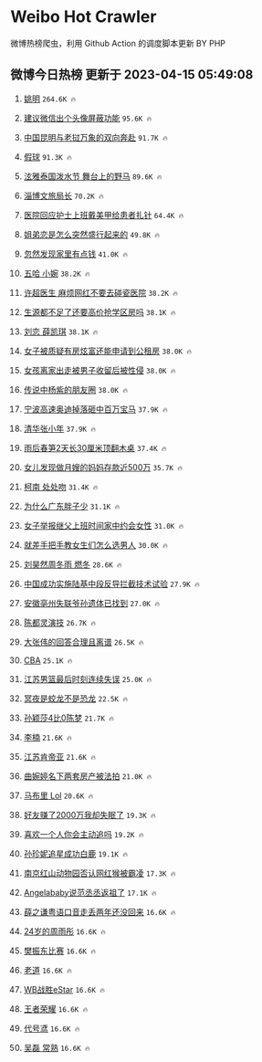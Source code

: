 # Weibo Hot Crawler 



微博热榜爬虫，利用 Github Action 的调度脚本更新 BY PHP 


## 微博今日热榜 更新于 2023-04-15 05:49:08 
1. [姚明](https://s.weibo.com/weibo?q=%E5%A7%9A%E6%98%8E&t=31&band_rank=1&Refer=top) `264.6K 🔥` 

1. [建议微信出个头像屏蔽功能](https://s.weibo.com/weibo?q=%23%E5%BB%BA%E8%AE%AE%E5%BE%AE%E4%BF%A1%E5%87%BA%E4%B8%AA%E5%A4%B4%E5%83%8F%E5%B1%8F%E8%94%BD%E5%8A%9F%E8%83%BD%23&t=31&band_rank=2&Refer=top) `95.6K 🔥` 

1. [中国昆明与老挝万象的双向奔赴](https://s.weibo.com/weibo?q=%23%E4%B8%AD%E5%9B%BD%E6%98%86%E6%98%8E%E4%B8%8E%E8%80%81%E6%8C%9D%E4%B8%87%E8%B1%A1%E7%9A%84%E5%8F%8C%E5%90%91%E5%A5%94%E8%B5%B4%23&t=31&band_rank=3&Refer=top) `91.7K 🔥` 

1. [假球](https://s.weibo.com/weibo?q=%E5%81%87%E7%90%83&t=31&band_rank=4&Refer=top) `91.3K 🔥` 

1. [泫雅泰国泼水节 舞台上的野马](https://s.weibo.com/weibo?q=%E6%B3%AB%E9%9B%85%E6%B3%B0%E5%9B%BD%E6%B3%BC%E6%B0%B4%E8%8A%82%20%E8%88%9E%E5%8F%B0%E4%B8%8A%E7%9A%84%E9%87%8E%E9%A9%AC&t=31&band_rank=5&Refer=top) `89.6K 🔥` 

1. [淄博文旅局长](https://s.weibo.com/weibo?q=%E6%B7%84%E5%8D%9A%E6%96%87%E6%97%85%E5%B1%80%E9%95%BF&t=31&band_rank=6&Refer=top) `70.2K 🔥` 

1. [医院回应护士上班戴美甲给患者扎针](https://s.weibo.com/weibo?q=%23%E5%8C%BB%E9%99%A2%E5%9B%9E%E5%BA%94%E6%8A%A4%E5%A3%AB%E4%B8%8A%E7%8F%AD%E6%88%B4%E7%BE%8E%E7%94%B2%E7%BB%99%E6%82%A3%E8%80%85%E6%89%8E%E9%92%88%23&t=31&band_rank=7&Refer=top) `64.4K 🔥` 

1. [姐弟恋是怎么突然盛行起来的](https://s.weibo.com/weibo?q=%23%E5%A7%90%E5%BC%9F%E6%81%8B%E6%98%AF%E6%80%8E%E4%B9%88%E7%AA%81%E7%84%B6%E7%9B%9B%E8%A1%8C%E8%B5%B7%E6%9D%A5%E7%9A%84%23&t=31&band_rank=8&Refer=top) `49.8K 🔥` 

1. [忽然发现家里有点钱](https://s.weibo.com/weibo?q=%23%E5%BF%BD%E7%84%B6%E5%8F%91%E7%8E%B0%E5%AE%B6%E9%87%8C%E6%9C%89%E7%82%B9%E9%92%B1%23&t=31&band_rank=9&Refer=top) `41.0K 🔥` 

1. [五哈 小婉](https://s.weibo.com/weibo?q=%E4%BA%94%E5%93%88%20%E5%B0%8F%E5%A9%89&t=31&band_rank=10&Refer=top) `38.2K 🔥` 

1. [许超医生 麻烦网红不要去碰瓷医院](https://s.weibo.com/weibo?q=%E8%AE%B8%E8%B6%85%E5%8C%BB%E7%94%9F%20%E9%BA%BB%E7%83%A6%E7%BD%91%E7%BA%A2%E4%B8%8D%E8%A6%81%E5%8E%BB%E7%A2%B0%E7%93%B7%E5%8C%BB%E9%99%A2&t=31&band_rank=11&Refer=top) `38.2K 🔥` 

1. [生源都不足了还要高价抢学区房吗](https://s.weibo.com/weibo?q=%23%E7%94%9F%E6%BA%90%E9%83%BD%E4%B8%8D%E8%B6%B3%E4%BA%86%E8%BF%98%E8%A6%81%E9%AB%98%E4%BB%B7%E6%8A%A2%E5%AD%A6%E5%8C%BA%E6%88%BF%E5%90%97%23&t=31&band_rank=12&Refer=top) `38.1K 🔥` 

1. [刘恋 薛凯琪](https://s.weibo.com/weibo?q=%E5%88%98%E6%81%8B%20%E8%96%9B%E5%87%AF%E7%90%AA&t=31&band_rank=13&Refer=top) `38.1K 🔥` 

1. [女子被质疑有房炫富还能申请到公租房](https://s.weibo.com/weibo?q=%23%E5%A5%B3%E5%AD%90%E8%A2%AB%E8%B4%A8%E7%96%91%E6%9C%89%E6%88%BF%E7%82%AB%E5%AF%8C%E8%BF%98%E8%83%BD%E7%94%B3%E8%AF%B7%E5%88%B0%E5%85%AC%E7%A7%9F%E6%88%BF%23&t=31&band_rank=14&Refer=top) `38.0K 🔥` 

1. [女孩离家出走被男子收留后被性侵](https://s.weibo.com/weibo?q=%23%E5%A5%B3%E5%AD%A9%E7%A6%BB%E5%AE%B6%E5%87%BA%E8%B5%B0%E8%A2%AB%E7%94%B7%E5%AD%90%E6%94%B6%E7%95%99%E5%90%8E%E8%A2%AB%E6%80%A7%E4%BE%B5%23&t=31&band_rank=15&Refer=top) `38.0K 🔥` 

1. [传说中杨紫的朋友圈](https://s.weibo.com/weibo?q=%23%E4%BC%A0%E8%AF%B4%E4%B8%AD%E6%9D%A8%E7%B4%AB%E7%9A%84%E6%9C%8B%E5%8F%8B%E5%9C%88%23&t=31&band_rank=16&Refer=top) `38.0K 🔥` 

1. [宁波高速奥迪掉落砸中百万宝马](https://s.weibo.com/weibo?q=%23%E5%AE%81%E6%B3%A2%E9%AB%98%E9%80%9F%E5%A5%A5%E8%BF%AA%E6%8E%89%E8%90%BD%E7%A0%B8%E4%B8%AD%E7%99%BE%E4%B8%87%E5%AE%9D%E9%A9%AC%23&t=31&band_rank=17&Refer=top) `37.9K 🔥` 

1. [清华张小年](https://s.weibo.com/weibo?q=%E6%B8%85%E5%8D%8E%E5%BC%A0%E5%B0%8F%E5%B9%B4&t=31&band_rank=18&Refer=top) `37.9K 🔥` 

1. [雨后春笋2天长30厘米顶翻木桌](https://s.weibo.com/weibo?q=%23%E9%9B%A8%E5%90%8E%E6%98%A5%E7%AC%8B2%E5%A4%A9%E9%95%BF30%E5%8E%98%E7%B1%B3%E9%A1%B6%E7%BF%BB%E6%9C%A8%E6%A1%8C%23&t=31&band_rank=19&Refer=top) `37.4K 🔥` 

1. [女儿发现做月嫂的妈妈存款近500万](https://s.weibo.com/weibo?q=%23%E5%A5%B3%E5%84%BF%E5%8F%91%E7%8E%B0%E5%81%9A%E6%9C%88%E5%AB%82%E7%9A%84%E5%A6%88%E5%A6%88%E5%AD%98%E6%AC%BE%E8%BF%91500%E4%B8%87%23&t=31&band_rank=20&Refer=top) `35.7K 🔥` 

1. [柯南 处处吻](https://s.weibo.com/weibo?q=%E6%9F%AF%E5%8D%97%20%E5%A4%84%E5%A4%84%E5%90%BB&t=31&band_rank=21&Refer=top) `31.4K 🔥` 

1. [为什么广东胖子少](https://s.weibo.com/weibo?q=%23%E4%B8%BA%E4%BB%80%E4%B9%88%E5%B9%BF%E4%B8%9C%E8%83%96%E5%AD%90%E5%B0%91%23&t=31&band_rank=22&Refer=top) `31.1K 🔥` 

1. [女子举报继父上班时间家中约会女性](https://s.weibo.com/weibo?q=%23%E5%A5%B3%E5%AD%90%E4%B8%BE%E6%8A%A5%E7%BB%A7%E7%88%B6%E4%B8%8A%E7%8F%AD%E6%97%B6%E9%97%B4%E5%AE%B6%E4%B8%AD%E7%BA%A6%E4%BC%9A%E5%A5%B3%E6%80%A7%23&t=31&band_rank=23&Refer=top) `31.0K 🔥` 

1. [就差手把手教女生们怎么选男人](https://s.weibo.com/weibo?q=%E5%B0%B1%E5%B7%AE%E6%89%8B%E6%8A%8A%E6%89%8B%E6%95%99%E5%A5%B3%E7%94%9F%E4%BB%AC%E6%80%8E%E4%B9%88%E9%80%89%E7%94%B7%E4%BA%BA&t=31&band_rank=24&Refer=top) `30.0K 🔥` 

1. [刘昊然周冬雨 燃冬](https://s.weibo.com/weibo?q=%E5%88%98%E6%98%8A%E7%84%B6%E5%91%A8%E5%86%AC%E9%9B%A8%20%E7%87%83%E5%86%AC&t=31&band_rank=25&Refer=top) `28.6K 🔥` 

1. [中国成功实施陆基中段反导拦截技术试验](https://s.weibo.com/weibo?q=%23%E4%B8%AD%E5%9B%BD%E6%88%90%E5%8A%9F%E5%AE%9E%E6%96%BD%E9%99%86%E5%9F%BA%E4%B8%AD%E6%AE%B5%E5%8F%8D%E5%AF%BC%E6%8B%A6%E6%88%AA%E6%8A%80%E6%9C%AF%E8%AF%95%E9%AA%8C%23&t=31&band_rank=26&Refer=top) `27.9K 🔥` 

1. [安徽亳州失联爷孙遗体已找到](https://s.weibo.com/weibo?q=%23%E5%AE%89%E5%BE%BD%E4%BA%B3%E5%B7%9E%E5%A4%B1%E8%81%94%E7%88%B7%E5%AD%99%E9%81%97%E4%BD%93%E5%B7%B2%E6%89%BE%E5%88%B0%23&t=31&band_rank=27&Refer=top) `27.0K 🔥` 

1. [陈都灵演技](https://s.weibo.com/weibo?q=%E9%99%88%E9%83%BD%E7%81%B5%E6%BC%94%E6%8A%80&t=31&band_rank=28&Refer=top) `26.7K 🔥` 

1. [大张伟的回答合理且离谱](https://s.weibo.com/weibo?q=%23%E5%A4%A7%E5%BC%A0%E4%BC%9F%E7%9A%84%E5%9B%9E%E7%AD%94%E5%90%88%E7%90%86%E4%B8%94%E7%A6%BB%E8%B0%B1%23&t=31&band_rank=29&Refer=top) `26.5K 🔥` 

1. [CBA](https://s.weibo.com/weibo?q=CBA&t=31&band_rank=30&Refer=top) `25.1K 🔥` 

1. [江苏男篮最后时刻连续失误](https://s.weibo.com/weibo?q=%23%E6%B1%9F%E8%8B%8F%E7%94%B7%E7%AF%AE%E6%9C%80%E5%90%8E%E6%97%B6%E5%88%BB%E8%BF%9E%E7%BB%AD%E5%A4%B1%E8%AF%AF%23&t=31&band_rank=31&Refer=top) `25.0K 🔥` 

1. [冥夜是蛟龙不是恐龙](https://s.weibo.com/weibo?q=%23%E5%86%A5%E5%A4%9C%E6%98%AF%E8%9B%9F%E9%BE%99%E4%B8%8D%E6%98%AF%E6%81%90%E9%BE%99%23&t=31&band_rank=32&Refer=top) `22.5K 🔥` 

1. [孙颖莎4比0陈梦](https://s.weibo.com/weibo?q=%23%E5%AD%99%E9%A2%96%E8%8E%8E4%E6%AF%940%E9%99%88%E6%A2%A6%23&t=31&band_rank=33&Refer=top) `21.7K 🔥` 

1. [李楠](https://s.weibo.com/weibo?q=%E6%9D%8E%E6%A5%A0&t=31&band_rank=34&Refer=top) `21.6K 🔥` 

1. [江苏肯帝亚](https://s.weibo.com/weibo?q=%E6%B1%9F%E8%8B%8F%E8%82%AF%E5%B8%9D%E4%BA%9A&t=31&band_rank=35&Refer=top) `21.6K 🔥` 

1. [曲婉婷名下两套房产被法拍](https://s.weibo.com/weibo?q=%23%E6%9B%B2%E5%A9%89%E5%A9%B7%E5%90%8D%E4%B8%8B%E4%B8%A4%E5%A5%97%E6%88%BF%E4%BA%A7%E8%A2%AB%E6%B3%95%E6%8B%8D%23&t=31&band_rank=36&Refer=top) `21.0K 🔥` 

1. [马布里 Lol](https://s.weibo.com/weibo?q=%E9%A9%AC%E5%B8%83%E9%87%8C%20Lol&t=31&band_rank=37&Refer=top) `20.6K 🔥` 

1. [好友赚了2000万我却失眠了](https://s.weibo.com/weibo?q=%23%E5%A5%BD%E5%8F%8B%E8%B5%9A%E4%BA%862000%E4%B8%87%E6%88%91%E5%8D%B4%E5%A4%B1%E7%9C%A0%E4%BA%86%23&t=31&band_rank=38&Refer=top) `19.3K 🔥` 

1. [喜欢一个人你会主动追吗](https://s.weibo.com/weibo?q=%23%E5%96%9C%E6%AC%A2%E4%B8%80%E4%B8%AA%E4%BA%BA%E4%BD%A0%E4%BC%9A%E4%B8%BB%E5%8A%A8%E8%BF%BD%E5%90%97%23&t=31&band_rank=39&Refer=top) `19.2K 🔥` 

1. [孙珍妮追星成功白鹿](https://s.weibo.com/weibo?q=%23%E5%AD%99%E7%8F%8D%E5%A6%AE%E8%BF%BD%E6%98%9F%E6%88%90%E5%8A%9F%E7%99%BD%E9%B9%BF%23&t=31&band_rank=40&Refer=top) `19.1K 🔥` 

1. [南京红山动物园否认网红猴被霸凌](https://s.weibo.com/weibo?q=%23%E5%8D%97%E4%BA%AC%E7%BA%A2%E5%B1%B1%E5%8A%A8%E7%89%A9%E5%9B%AD%E5%90%A6%E8%AE%A4%E7%BD%91%E7%BA%A2%E7%8C%B4%E8%A2%AB%E9%9C%B8%E5%87%8C%23&t=31&band_rank=41&Refer=top) `17.3K 🔥` 

1. [Angelababy说范丞丞返祖了](https://s.weibo.com/weibo?q=%23Angelababy%E8%AF%B4%E8%8C%83%E4%B8%9E%E4%B8%9E%E8%BF%94%E7%A5%96%E4%BA%86%23&t=31&band_rank=42&Refer=top) `17.1K 🔥` 

1. [薛之谦粤语口音走丢两年还没回来](https://s.weibo.com/weibo?q=%23%E8%96%9B%E4%B9%8B%E8%B0%A6%E7%B2%A4%E8%AF%AD%E5%8F%A3%E9%9F%B3%E8%B5%B0%E4%B8%A2%E4%B8%A4%E5%B9%B4%E8%BF%98%E6%B2%A1%E5%9B%9E%E6%9D%A5%23&t=31&band_rank=43&Refer=top) `16.6K 🔥` 

1. [24岁的周雨彤](https://s.weibo.com/weibo?q=%2324%E5%B2%81%E7%9A%84%E5%91%A8%E9%9B%A8%E5%BD%A4%23&t=31&band_rank=44&Refer=top) `16.6K 🔥` 

1. [樊振东比赛](https://s.weibo.com/weibo?q=%E6%A8%8A%E6%8C%AF%E4%B8%9C%E6%AF%94%E8%B5%9B&t=31&band_rank=45&Refer=top) `16.6K 🔥` 

1. [老道](https://s.weibo.com/weibo?q=%E8%80%81%E9%81%93&t=31&band_rank=46&Refer=top) `16.6K 🔥` 

1. [WB战胜eStar](https://s.weibo.com/weibo?q=%23WB%E6%88%98%E8%83%9CeStar%23&t=31&band_rank=47&Refer=top) `16.6K 🔥` 

1. [王者荣耀](https://s.weibo.com/weibo?q=%E7%8E%8B%E8%80%85%E8%8D%A3%E8%80%80&t=31&band_rank=48&Refer=top) `16.6K 🔥` 

1. [代号鸢](https://s.weibo.com/weibo?q=%E4%BB%A3%E5%8F%B7%E9%B8%A2&t=31&band_rank=49&Refer=top) `16.6K 🔥` 

1. [吴磊 常熟](https://s.weibo.com/weibo?q=%E5%90%B4%E7%A3%8A%20%E5%B8%B8%E7%86%9F&t=31&band_rank=50&Refer=top) `16.6K 🔥` 

